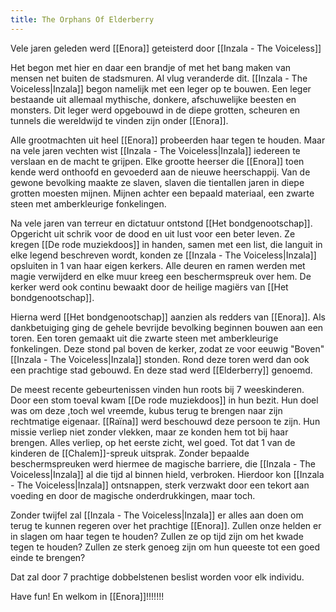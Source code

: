 ```yaml
---
title: The Orphans Of Elderberry
---
```

Vele jaren geleden werd [[Enora]] geteisterd door [[Inzala - The Voiceless]]

Het begon met hier en daar een brandje of met het bang maken van mensen net buiten de stadsmuren. Al vlug veranderde dit. [[Inzala - The Voiceless|Inzala]] begon namelijk met een leger op te bouwen.
Een leger bestaande uit allemaal mythische, donkere, afschuwelijke beesten en monsters.
Dit leger werd opgebouwd in de diepe grotten, scheuren en tunnels die wereldwijd te vinden zijn onder [[Enora]].  

Alle grootmachten uit heel [[Enora]] probeerden haar tegen te houden. Maar na vele jaren vechten wist [[Inzala - The Voiceless|Inzala]] iedereen te verslaan en de macht te grijpen.
Elke grootte heerser die [[Enora]] toen kende werd onthoofd en gevoederd aan de nieuwe heerschappij. Van de gewone bevolking maakte ze slaven, slaven die tientallen jaren in diepe grotten moesten mijnen. Mijnen achter een bepaald materiaal, een zwarte steen met amberkleurige fonkelingen.

Na vele jaren van terreur en dictatuur ontstond [[Het bondgenootschap]]. Opgericht uit schrik voor de dood en uit lust voor een beter leven. Ze kregen [[De rode muziekdoos]] in handen, samen met een list, die languit in elke legend beschreven wordt, konden ze [[Inzala - The Voiceless|Inzala]] opsluiten in 1 van haar eigen kerkers. Alle deuren en ramen werden met magie verwijderd en elke muur kreeg een beschermspreuk over hem. De kerker werd ook continu bewaakt door de heilige magiërs van [[Het bondgenootschap]].  

Hierna werd [[Het bondgenootschap]] aanzien als redders van [[Enora]]. Als dankbetuiging ging de gehele bevrijde bevolking beginnen bouwen aan een toren. Een toren gemaakt uit die zwarte steen met amberkleurige fonkelingen. Deze stond pal boven de kerker, zodat ze voor eeuwig "Boven" [[Inzala - The Voiceless|Inzala]] stonden. Rond deze toren werd dan ook een prachtige stad gebouwd. En deze stad werd [[Elderberry]] genoemd.

De meest recente gebeurtenissen vinden hun roots bij 7 weeskinderen. Door een stom toeval kwam [[De rode muziekdoos]] in hun bezit. Hun doel was om deze ,toch wel vreemde,  kubus terug te brengen naar zijn rechtmatige eigenaar. [[Raïna]] werd beschouwd deze persoon te zijn. Hun missie verliep niet zonder vlekken, maar ze konden hem tot bij haar brengen. Alles verliep, op het eerste zicht, wel goed. Tot dat 1 van de kinderen de [[Chalem]]-spreuk uitsprak. Zonder bepaalde beschermspreuken werd hiermee de magische barriere,  die [[Inzala - The Voiceless|Inzala]] al die tijd al binnen hield, verbroken. Hierdoor kon [[Inzala - The Voiceless|Inzala]] ontsnappen, sterk verzwakt door een tekort aan voeding en door de magische onderdrukkingen, maar toch.

Zonder twijfel zal [[Inzala - The Voiceless|Inzala]] er alles aan doen om terug te kunnen regeren over het prachtige [[Enora]]. Zullen onze helden er in slagen om haar tegen te houden? Zullen ze op tijd zijn om het kwade tegen te houden? Zullen ze sterk genoeg zijn om hun queeste tot een goed einde te brengen? 

Dat zal door 7 prachtige dobbelstenen beslist worden voor elk individu.


Have fun! En welkom in [[Enora]]!!!!!!!